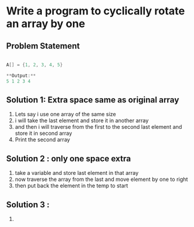 # Write a program to cyclically rotate an array by one

## Problem Statement
```java

A[] = {1, 2, 3, 4, 5}

**Output:**
5 1 2 3 4

```

 
## Solution 1:  Extra space same as original array
1. Lets say i use one array of the same size 
2. i will take the last element and store it in another array 
3. and then i will traverse from the first to the second last element and store it in second array
4. Print the second array


## Solution 2 : only one space extra 
1. take a variable and store last element in that array
2. now traverse the array from the last and move element by one to right
3. then put back the element in the temp to start


## Solution 3 : 
1.
